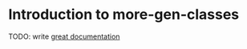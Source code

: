 # Introduction to more-gen-classes

TODO: write [great documentation](http://jacobian.org/writing/what-to-write/)

